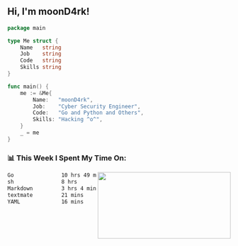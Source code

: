 <h2> Hi, I'm moonD4rk!</h2>

```go
package main

type Me struct {
	Name   string
	Job    string
	Code   string
	Skills string
}

func main() {
	me := &Me{
		Name:   "moonD4rk",
		Job:    "Cyber Security Engineer",
		Code:   "Go and Python and Others",
		Skills: "Hacking ^o^",
	}
	_ = me
}
```

<h3>📊 This Week I Spent My Time On:</h3>
<img align='right' src="https://github-readme-stats.vercel.app/api?username=moond4rk&show_icons=true&theme=radical", width="300" height="150">

<!--START_SECTION:waka-->

```txt
Go               10 hrs 49 mins  ███████████▓░░░░░░░░░░░░░   46.98 %
sh               8 hrs           ████████▓░░░░░░░░░░░░░░░░   34.77 %
Markdown         3 hrs 4 mins    ███▒░░░░░░░░░░░░░░░░░░░░░   13.36 %
textmate         21 mins         ▒░░░░░░░░░░░░░░░░░░░░░░░░   01.54 %
YAML             16 mins         ▒░░░░░░░░░░░░░░░░░░░░░░░░   01.21 %
```

<!--END_SECTION:waka-->

